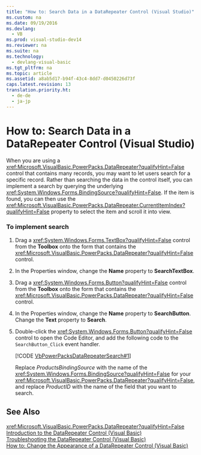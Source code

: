 ```yaml
---
title: "How to: Search Data in a DataRepeater Control (Visual Studio)"
ms.custom: na
ms.date: 09/19/2016
ms.devlang: 
  - VB
ms.prod: visual-studio-dev14
ms.reviewer: na
ms.suite: na
ms.technology: 
  - devlang-visual-basic
ms.tgt_pltfrm: na
ms.topic: article
ms.assetid: a8ab5d17-b94f-43c4-8dd7-d0450226d73f
caps.latest.revision: 13
translation.priority.ht: 
  - de-de
  - ja-jp
---
```

# How to: Search Data in a DataRepeater Control (Visual Studio)
When you are using a <xref:Microsoft.VisualBasic.PowerPacks.DataRepeater?qualifyHint=False> control that contains many records, you may want to let users search for a specific record. Rather than searching the data in the control itself, you can implement a search by querying the underlying <xref:System.Windows.Forms.BindingSource?qualifyHint=False>. If the item is found, you can then use the <xref:Microsoft.VisualBasic.PowerPacks.DataRepeater.CurrentItemIndex?qualifyHint=False> property to select the item and scroll it into view.  
  
### To implement search  
  
1.  Drag a <xref:System.Windows.Forms.TextBox?qualifyHint=False> control from the **Toolbox** onto the form that contains the <xref:Microsoft.VisualBasic.PowerPacks.DataRepeater?qualifyHint=False> control.  
  
2.  In the Properties window, change the **Name** property to **SearchTextBox**.  
  
3.  Drag a <xref:System.Windows.Forms.Button?qualifyHint=False> control from the **Toolbox** onto the form that contains the <xref:Microsoft.VisualBasic.PowerPacks.DataRepeater?qualifyHint=False> control.  
  
4.  In the Properties window, change the **Name** property to **SearchButton**. Change the **Text** property to **Search**.  
  
5.  Double-click the <xref:System.Windows.Forms.Button?qualifyHint=False> control to open the Code Editor, and add the following code to the `SearchButton_Click` event handler.  
  
     [!CODE [VbPowerPacksDataRepeaterSearch#1](../CodeSnippet/VS_Snippets_VBCSharp/VbPowerPacksDataRepeaterSearch#1)]  
  
     Replace *ProductsBindingSource* with the name of the <xref:System.Windows.Forms.BindingSource?qualifyHint=False> for your <xref:Microsoft.VisualBasic.PowerPacks.DataRepeater?qualifyHint=False>, and replace *ProductID* with the name of the field that you want to search.  
  
## See Also  
 <xref:Microsoft.VisualBasic.PowerPacks.DataRepeater?qualifyHint=False>   
 [Introduction to the DataRepeater Control (Visual Basic)](../Topic/Introduction%20to%20the%20DataRepeater%20Control%20\(Visual%20Studio\).md)   
 [Troubleshooting the DataRepeater Control (Visual Basic)](../vs140/Troubleshooting-the-DataRepeater-Control--Visual-Studio-.md)   
 [How to: Change the Appearance of a DataRepeater Control (Visual Basic)](../vs140/How-to--Change-the-Appearance-of-a-DataRepeater-Control--Visual-Studio-.md)